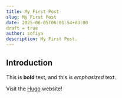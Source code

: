 ```yaml
---
title: My First Post
slug: My First Post
date: 2025-06-05T06:01:54+03:00
draft = true
author: sofiya
description: My First Post.
---
```


## Introduction

This is **bold** text, and this is *emphasized* text.

Visit the [Hugo](https://gohugo.io) website!
